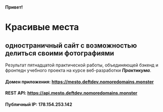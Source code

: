 **Привет!**


# Красивые места
## одностраничный сайт с возможностью делиться своими фотографиями

Результат пятнадцатой практической работы, объединяющей бэкенд и фронтедн учебного проекта на курсе веб-разработки **_Практикума_**. 

#### Домен приложения: https://mesto.deftdev.nomoredomains.monster
#### REST API: https://api.mesto.deftdev.nomoredomains.monster
#### Публичный IP: 178.154.253.142
